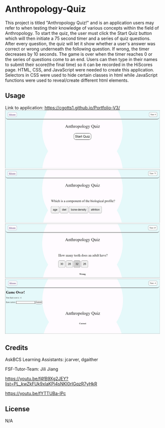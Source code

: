 # Anthropology-Quiz

This project is titled "Anthropology Quiz!" and is an application users may refer to when testing their knowledge of various concepts within the field of Anthropology. To start the quiz, the user must click the Start Quiz button which will then initiate a 75 second timer and a series of quiz questions. After every question, the quiz will let it show whether a user's answer was correct or wrong underneath the following question. If wrong, the timer decreases by 10 seconds. The game is over when the timer reaches 0 or the series of questions come to an end. Users can then type in their names to submit their score(the final time) so it can be recorded in the HiScores page. HTML, CSS, and JavaScript were needed to create this application. Selectors in CSS were used to hide certain classes in html while JavaScript functions were used to reveal/create different html elements. 

## Usage

Link to application: https://cgotts1.github.io/Portfolio-V3/
![Anthropology Quiz Screenshot](/images/Anthro1.jpg)
![Anthropology Quiz Screenshot](/images/Anthro2.jpg)
![Anthropology Quiz Screenshot](/images/Anthro3.jpg)
![Anthropology Quiz Screenshot](/images/Anthro4.jpg)

## Credits

AskBCS Learning Assistants: jcarver, dgaither

FSF-Tutor-Team: Jili Jiang

https://youtu.be/f4fB9Xg2JEY?list=PL_kwZkFUk9xlaKPi4sNKI0rIGqzR7yHkR

https://youtu.be/fYTTUBa-lPc


## License

N/A